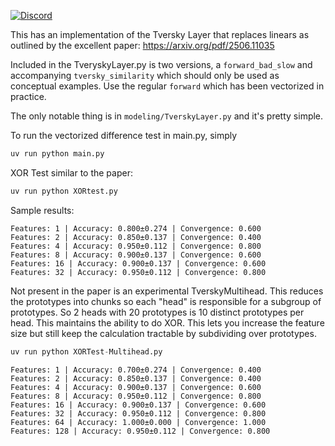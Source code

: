 [![Discord](https://img.shields.io/discord/232596713892872193?logo=discord)](https://discord.gg/2JhHVh7CGu)

This has an implementation of the Tversky Layer that replaces linears as outlined by the excellent paper: https://arxiv.org/pdf/2506.11035

Included in the TveryskyLayer.py is two versions, a `forward_bad_slow` and accompanying `tversky_similarity` which should only be used as conceptual examples. Use the regular `forward` which has been vectorized in practice.

The only notable thing is in `modeling/TverskyLayer.py` and it's pretty simple.

To run the vectorized difference test in main.py, simply

```python
uv run python main.py
```

XOR Test similar to the paper:
```python
uv run python XORtest.py
```
Sample results:
```
Features: 1 | Accuracy: 0.800±0.274 | Convergence: 0.600
Features: 2 | Accuracy: 0.850±0.137 | Convergence: 0.400
Features: 4 | Accuracy: 0.950±0.112 | Convergence: 0.800
Features: 8 | Accuracy: 0.900±0.137 | Convergence: 0.600
Features: 16 | Accuracy: 0.900±0.137 | Convergence: 0.600
Features: 32 | Accuracy: 0.950±0.112 | Convergence: 0.800
```

Not present in the paper is an experimental TverskyMultihead. This reduces the prototypes into chunks so each "head" is responsible for a subgroup of prototypes.  So 2 heads with 20 prototypes is 10 distinct prototypes per head. This maintains the ability to do XOR. This lets you increase the feature size but still keep the calculation tractable by subdividing over prototypes.

```python
uv run python XORTest-Multihead.py
```

```
Features: 1 | Accuracy: 0.700±0.274 | Convergence: 0.400
Features: 2 | Accuracy: 0.850±0.137 | Convergence: 0.400
Features: 4 | Accuracy: 0.900±0.137 | Convergence: 0.600
Features: 8 | Accuracy: 0.950±0.112 | Convergence: 0.800
Features: 16 | Accuracy: 0.900±0.137 | Convergence: 0.600
Features: 32 | Accuracy: 0.950±0.112 | Convergence: 0.800
Features: 64 | Accuracy: 1.000±0.000 | Convergence: 1.000
Features: 128 | Accuracy: 0.950±0.112 | Convergence: 0.800
```


